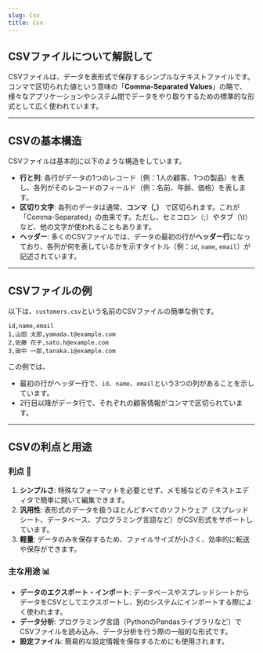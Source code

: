 ```yaml
---
slug: Csv
title: Csv
---
```


## CSVファイルについて解説して

CSVファイルは、データを表形式で保存するシンプルなテキストファイルです。コンマで区切られた値という意味の「**Comma-Separated Values**」の略で、様々なアプリケーションやシステム間でデータをやり取りするための標準的な形式として広く使われています。

-----

## CSVの基本構造

CSVファイルは基本的に以下のような構造をしています。

  * **行と列**: 各行がデータの1つのレコード（例：1人の顧客、1つの製品）を表し、各列がそのレコードのフィールド（例：名前、年齢、価格）を表します。
  * **区切り文字**: 各列のデータは通常、**コンマ（,）** で区切られます。これが「Comma-Separated」の由来です。ただし、セミコロン（;）やタブ（\\t）など、他の文字が使われることもあります。
  * **ヘッダー**: 多くのCSVファイルでは、データの最初の行が**ヘッダー行**になっており、各列が何を表しているかを示すタイトル（例：`id`, `name`, `email`）が記述されています。

-----

## CSVファイルの例

以下は、`customers.csv`という名前のCSVファイルの簡単な例です。

```csv
id,name,email
1,山田 太郎,yamada.t@example.com
2,佐藤 花子,sato.h@example.com
3,田中 一郎,tanaka.i@example.com
```

この例では、

  * 最初の行がヘッダー行で、`id`、`name`、`email`という3つの列があることを示しています。
  * 2行目以降がデータ行で、それぞれの顧客情報がコンマで区切られています。

-----

## CSVの利点と用途

### 利点 💾

1.  **シンプルさ**: 特殊なフォーマットを必要とせず、メモ帳などのテキストエディタで簡単に開いて編集できます。
2.  **汎用性**: 表形式のデータを扱うほとんどすべてのソフトウェア（スプレッドシート、データベース、プログラミング言語など）がCSV形式をサポートしています。
3.  **軽量**: データのみを保存するため、ファイルサイズが小さく、効率的に転送や保存ができます。

### 主な用途 📊

  * **データのエクスポート・インポート**: データベースやスプレッドシートからデータをCSVとしてエクスポートし、別のシステムにインポートする際によく使われます。
  * **データ分析**: プログラミング言語（PythonのPandasライブラリなど）でCSVファイルを読み込み、データ分析を行う際の一般的な形式です。
  * **設定ファイル**: 簡易的な設定情報を保存するためにも使用されます。

